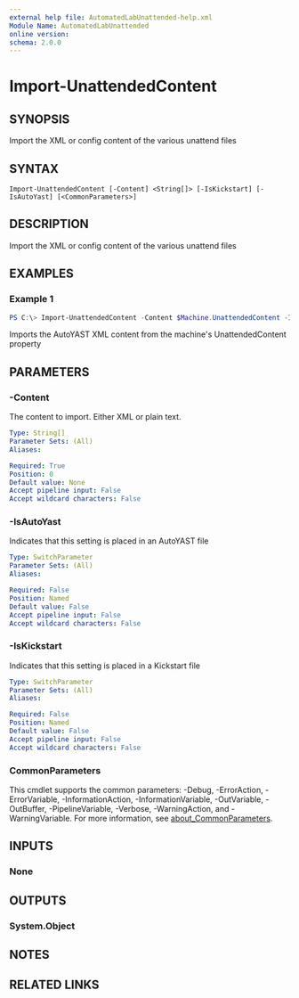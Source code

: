 ```yaml
---
external help file: AutomatedLabUnattended-help.xml
Module Name: AutomatedLabUnattended
online version:
schema: 2.0.0
---
```


# Import-UnattendedContent

## SYNOPSIS
Import the XML or config content of the various unattend files

## SYNTAX

```
Import-UnattendedContent [-Content] <String[]> [-IsKickstart] [-IsAutoYast] [<CommonParameters>]
```

## DESCRIPTION
Import the XML or config content of the various unattend files

## EXAMPLES

### Example 1
```powershell
PS C:\> Import-UnattendedContent -Content $Machine.UnattendedContent -IsAutoYast
```

Imports the AutoYAST XML content from the machine's UnattendedContent property

## PARAMETERS

### -Content
The content to import.
Either XML or plain text.

```yaml
Type: String[]
Parameter Sets: (All)
Aliases:

Required: True
Position: 0
Default value: None
Accept pipeline input: False
Accept wildcard characters: False
```

### -IsAutoYast
Indicates that this setting is placed in an AutoYAST file

```yaml
Type: SwitchParameter
Parameter Sets: (All)
Aliases:

Required: False
Position: Named
Default value: False
Accept pipeline input: False
Accept wildcard characters: False
```

### -IsKickstart
Indicates that this setting is placed in a Kickstart file

```yaml
Type: SwitchParameter
Parameter Sets: (All)
Aliases:

Required: False
Position: Named
Default value: False
Accept pipeline input: False
Accept wildcard characters: False
```

### CommonParameters
This cmdlet supports the common parameters: -Debug, -ErrorAction, -ErrorVariable, -InformationAction, -InformationVariable, -OutVariable, -OutBuffer, -PipelineVariable, -Verbose, -WarningAction, and -WarningVariable. For more information, see [about_CommonParameters](http://go.microsoft.com/fwlink/?LinkID=113216).

## INPUTS

### None
## OUTPUTS

### System.Object
## NOTES

## RELATED LINKS

